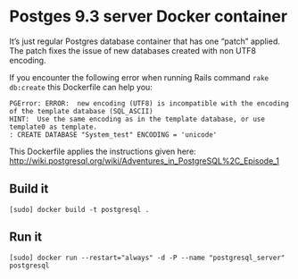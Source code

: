 # Postges 9.3 server Docker container
It’s just regular Postgres database container that has one “patch” applied. The patch fixes the issue of new databases created with non UTF8 encoding.

If you encounter the following error when running Rails command `rake db:create` this Dockerfile can help you:
```
PGError: ERROR:  new encoding (UTF8) is incompatible with the encoding of the template database (SQL_ASCII)
HINT:  Use the same encoding as in the template database, or use template0 as template.
: CREATE DATABASE "System_test" ENCODING = 'unicode'
```

This Dockerfile applies the instructions given here: http://wiki.postgresql.org/wiki/Adventures_in_PostgreSQL%2C_Episode_1

## Build it
`[sudo] docker build -t postgresql .`

## Run it
`[sudo] docker run --restart="always" -d -P --name "postgresql_server" postgresql`
